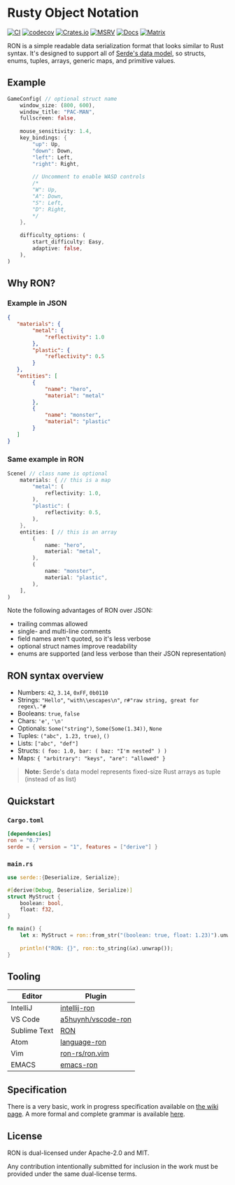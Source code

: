 # Rusty Object Notation

[![CI](https://github.com/ron-rs/ron/actions/workflows/ci.yaml/badge.svg)](https://github.com/ron-rs/ron/actions/workflows/ci.yaml)
[![codecov](https://img.shields.io/codecov/c/github/ron-rs/ron/codecov?token=x4Q5KA51Ul)](https://codecov.io/gh/ron-rs/ron)
[![Crates.io](https://img.shields.io/crates/v/ron.svg)](https://crates.io/crates/ron)
[![MSRV](https://img.shields.io/badge/MSRV-1.56.0-orange)](https://github.com/ron-rs/ron)
[![Docs](https://docs.rs/ron/badge.svg)](https://docs.rs/ron)
[![Matrix](https://img.shields.io/matrix/ron-rs:matrix.org.svg)](https://matrix.to/#/#ron-rs:matrix.org)

RON is a simple readable data serialization format that looks similar to Rust syntax.
It's designed to support all of [Serde's data model](https://serde.rs/data-model.html), so
structs, enums, tuples, arrays, generic maps, and primitive values.

## Example

```rust
GameConfig( // optional struct name
    window_size: (800, 600),
    window_title: "PAC-MAN",
    fullscreen: false,
    
    mouse_sensitivity: 1.4,
    key_bindings: {
        "up": Up,
        "down": Down,
        "left": Left,
        "right": Right,
        
        // Uncomment to enable WASD controls
        /*
        "W": Up,
        "A": Down,
        "S": Left,
        "D": Right,
        */
    },
    
    difficulty_options: (
        start_difficulty: Easy,
        adaptive: false,
    ),
)
```

## Why RON?

### Example in JSON

```json
{
   "materials": {
        "metal": {
            "reflectivity": 1.0
        },
        "plastic": {
            "reflectivity": 0.5
        }
   },
   "entities": [
        {
            "name": "hero",
            "material": "metal"
        },
        {
            "name": "monster",
            "material": "plastic"
        }
   ]
}
```

### Same example in RON

```rust
Scene( // class name is optional
    materials: { // this is a map
        "metal": (
            reflectivity: 1.0,
        ),
        "plastic": (
            reflectivity: 0.5,
        ),
    },
    entities: [ // this is an array
        (
            name: "hero",
            material: "metal",
        ),
        (
            name: "monster",
            material: "plastic",
        ),
    ],
)
```

Note the following advantages of RON over JSON:

* trailing commas allowed
* single- and multi-line comments
* field names aren't quoted, so it's less verbose
* optional struct names improve readability
* enums are supported (and less verbose than their JSON representation)

## RON syntax overview

* Numbers: `42`, `3.14`, `0xFF`, `0b0110`
* Strings: `"Hello"`, `"with\\escapes\n"`, `r#"raw string, great for regex\."#`
* Booleans: `true`, `false`
* Chars: `'e'`, `'\n'`
* Optionals: `Some("string")`, `Some(Some(1.34))`, `None`
* Tuples: `("abc", 1.23, true)`, `()`
* Lists: `["abc", "def"]`
* Structs: `( foo: 1.0, bar: ( baz: "I'm nested" ) )`
* Maps: `{ "arbitrary": "keys", "are": "allowed" }`

> **Note:** Serde's data model represents fixed-size Rust arrays as tuple (instead of as list)

## Quickstart

### `Cargo.toml`

```toml
[dependencies]
ron = "0.7"
serde = { version = "1", features = ["derive"] }
```

### `main.rs`

```rust
use serde::{Deserialize, Serialize};

#[derive(Debug, Deserialize, Serialize)]
struct MyStruct {
    boolean: bool,
    float: f32,
}

fn main() {
    let x: MyStruct = ron::from_str("(boolean: true, float: 1.23)").unwrap();
    
    println!("RON: {}", ron::to_string(&x).unwrap());
}
```

## Tooling

| Editor       | Plugin                                                      |
| ------------ | ----------------------------------------------------------- |
| IntelliJ     | [intellij-ron](https://github.com/ron-rs/intellij-ron)      |
| VS Code      | [a5huynh/vscode-ron](https://github.com/a5huynh/vscode-ron) |
| Sublime Text | [RON](https://packagecontrol.io/packages/RON)               |
| Atom         | [language-ron](https://atom.io/packages/language-ron)       |
| Vim          | [ron-rs/ron.vim](https://github.com/ron-rs/ron.vim)         |
| EMACS        | [emacs-ron]                                                 |

[emacs-ron]: https://chiselapp.com/user/Hutzdog/repository/ron-mode/home

## Specification

There is a very basic, work in progress specification available on
[the wiki page](https://github.com/ron-rs/ron/wiki/Specification).
A more formal and complete grammar is available [here](docs/grammar.md).


## License

RON is dual-licensed under Apache-2.0 and MIT.

Any contribution intentionally submitted for inclusion in the work must be provided under the same dual-license terms.
